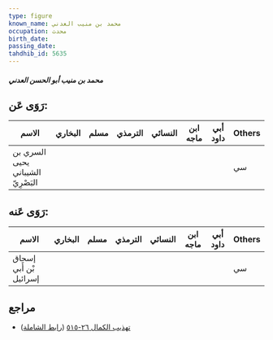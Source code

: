 ```yaml
---
type: figure
known_name: محمد بن منيب العدني
occupation: محدث
birth_date:
passing_date:
tahdhib_id: 5635
---
```

##### محمد بن منيب أبو الحسن العدني

## رَوَى عَن:
| الاسم                             | البخاري | مسلم | الترمذي | النسائي | ابن ماجه | أبي داود | Others |
| --------------------------------- | ------- | ---- | ------- | ------- | -------- | -------- | ------ |
| السري بن يحيى الشيباني البَصْرِيّ |         |      |         |         |          |          | سي     |
## رَوَى عَنه:
| الاسم                  | البخاري | مسلم | الترمذي | النسائي | ابن ماجه | أبي داود | Others |
| ---------------------- | ------- | ---- | ------- | ------- | -------- | -------- | ------ |
| إسحاق بْن أَبي إسرائيل |         |      |         |         |          |          | سي     |
## مراجع
- [تهذيب الكمال ٢٦-٥١٥](obsidian://open?vault=Tahdhib-al-Kamal&file=Figures/٥٦٣٥-محمد%20بن%20منيب%20أبو%20الحسن%20العدني) ([رابط الشاملة](https://shamela.ws/book/3722/14263))